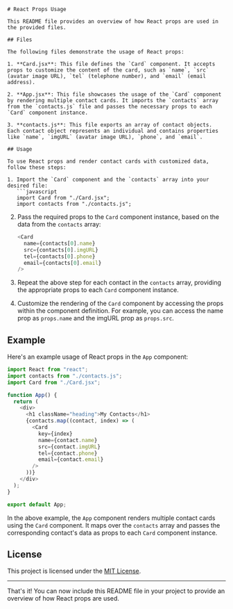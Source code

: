 
```
# React Props Usage

This README file provides an overview of how React props are used in the provided files.

## Files

The following files demonstrate the usage of React props:

1. **Card.jsx**: This file defines the `Card` component. It accepts props to customize the content of the card, such as `name`, `src` (avatar image URL), `tel` (telephone number), and `email` (email address).

2. **App.jsx**: This file showcases the usage of the `Card` component by rendering multiple contact cards. It imports the `contacts` array from the `contacts.js` file and passes the necessary props to each `Card` component instance.

3. **contacts.js**: This file exports an array of contact objects. Each contact object represents an individual and contains properties like `name`, `imgURL` (avatar image URL), `phone`, and `email`.

## Usage

To use React props and render contact cards with customized data, follow these steps:

1. Import the `Card` component and the `contacts` array into your desired file:
   ```javascript
   import Card from "./Card.jsx";
   import contacts from "./contacts.js";
   ```

2. Pass the required props to the `Card` component instance, based on the data from the `contacts` array:
   ```javascript
   <Card
     name={contacts[0].name}
     src={contacts[0].imgURL}
     tel={contacts[0].phone}
     email={contacts[0].email}
   />
   ```

3. Repeat the above step for each contact in the `contacts` array, providing the appropriate props to each `Card` component instance.

4. Customize the rendering of the `Card` component by accessing the props within the component definition. For example, you can access the name prop as `props.name` and the imgURL prop as `props.src`.

## Example

Here's an example usage of React props in the `App` component:

```javascript
import React from "react";
import contacts from "./contacts.js";
import Card from "./Card.jsx";

function App() {
  return (
    <div>
      <h1 className="heading">My Contacts</h1>
      {contacts.map((contact, index) => (
        <Card
          key={index}
          name={contact.name}
          src={contact.imgURL}
          tel={contact.phone}
          email={contact.email}
        />
      ))}
    </div>
  );
}

export default App;
```

In the above example, the `App` component renders multiple contact cards using the `Card` component. It maps over the `contacts` array and passes the corresponding contact's data as props to each `Card` component instance.

## License

This project is licensed under the [MIT License](LICENSE).

---

That's it! You can now include this README file in your project to provide an overview of how React props are used.
```
